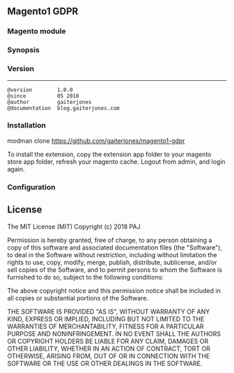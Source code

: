 ## Magento1 GDPR

### Magento module



### Synopsis



### Version
***
	@version		1.0.0
	@since			05 2018
	@author			gaiterjones
	@documentation	blog.gaiterjones.com

### Installation

modman clone https://github.com/gaiterjones/magento1-gdpr

To install the extension, copy the extension app folder to your magento store app folder, refresh your magento cache. Logout from admin, and login again.


### Configuration





## License

The MIT License (MIT)
Copyright (c) 2018 PAJ

Permission is hereby granted, free of charge, to any person obtaining a copy of this software and associated documentation files (the "Software"), to deal in the Software without restriction, including without limitation the rights to use, copy, modify, merge, publish, distribute, sublicense, and/or sell copies of the Software, and to permit persons to whom the Software is furnished to do so, subject to the following conditions:

The above copyright notice and this permission notice shall be included in all copies or substantial portions of the Software.

THE SOFTWARE IS PROVIDED "AS IS", WITHOUT WARRANTY OF ANY KIND, EXPRESS OR IMPLIED, INCLUDING BUT NOT LIMITED TO THE WARRANTIES OF MERCHANTABILITY, FITNESS FOR A PARTICULAR PURPOSE AND NONINFRINGEMENT. IN NO EVENT SHALL THE AUTHORS OR COPYRIGHT HOLDERS BE LIABLE FOR ANY CLAIM, DAMAGES OR OTHER LIABILITY, WHETHER IN AN ACTION OF CONTRACT, TORT OR OTHERWISE, ARISING FROM, OUT OF OR IN CONNECTION WITH THE SOFTWARE OR THE USE OR OTHER DEALINGS IN THE SOFTWARE.
